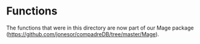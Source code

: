 Functions
==========

The functions that were in this directory are now part of our Mage package (https://github.com/jonesor/compadreDB/tree/master/Mage).